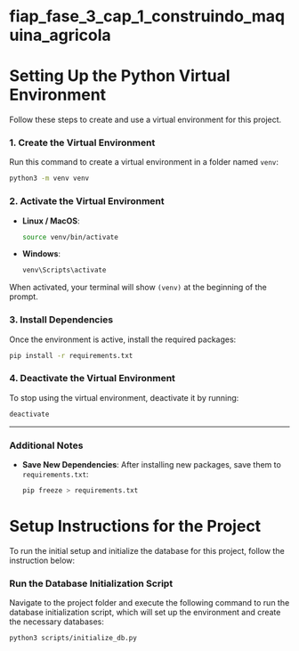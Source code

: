 # fiap_fase_3_cap_1_construindo_maquina_agricola

# Setting Up the Python Virtual Environment

Follow these steps to create and use a virtual environment for this project.

### 1. Create the Virtual Environment
Run this command to create a virtual environment in a folder named `venv`:

```bash
python3 -m venv venv
```

### 2. Activate the Virtual Environment
- **Linux / MacOS**: 
  ```bash
  source venv/bin/activate
  ```

- **Windows**: 
  ```cmd
  venv\Scripts\activate
  ```

When activated, your terminal will show `(venv)` at the beginning of the prompt.

### 3. Install Dependencies
Once the environment is active, install the required packages:

```bash
pip install -r requirements.txt
```

### 4. Deactivate the Virtual Environment
To stop using the virtual environment, deactivate it by running:

```bash
deactivate
```

---

### Additional Notes

- **Save New Dependencies**: After installing new packages, save them to `requirements.txt`:
  ```bash
  pip freeze > requirements.txt
  ```





# Setup Instructions for the Project

To run the initial setup and initialize the database for this project, follow the instruction below:

### Run the Database Initialization Script

Navigate to the project folder and execute the following command to run the database initialization script, which will set up the environment and create the necessary databases:

```bash
python3 scripts/initialize_db.py
```
